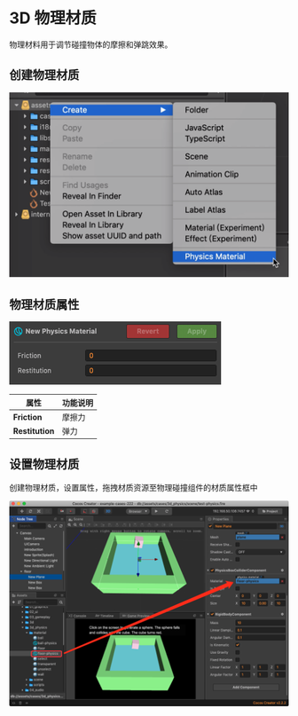# 3D 物理材质

物理材料用于调节碰撞物体的摩擦和弹跳效果。

## 创建物理材质

![物理材质](image/material.png)

## 物理材质属性

![物理材质](image/material-prop.png)

属性 | 功能说明
---|---
**Friction** | 摩擦力
**Restitution** | 弹力

## 设置物理材质

创建物理材质，设置属性，拖拽材质资源至物理碰撞组件的材质属性框中

![物理材质](image/material-handle.png)